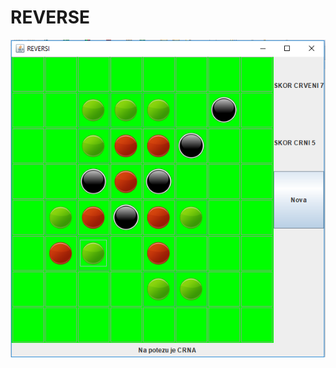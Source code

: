 # REVERSE


![GUI](https://github.com/milicazivkovic15/Radovi/blob/master/JAVA/Reverse/Reverse.PNG)
